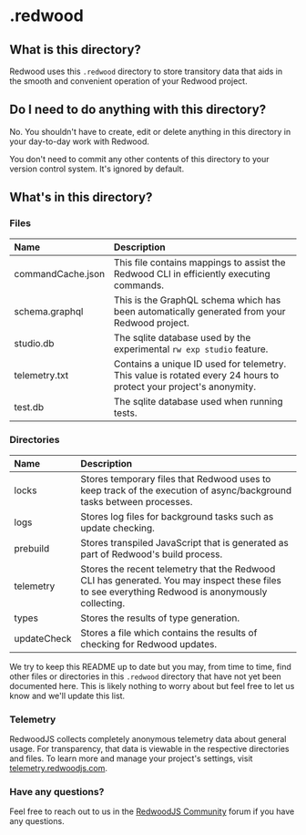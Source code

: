 # .redwood

## What is this directory?

Redwood uses this `.redwood` directory to store transitory data that aids in the smooth and convenient operation of your Redwood project.

## Do I need to do anything with this directory?

No. You shouldn't have to create, edit or delete anything in this directory in your day-to-day work with Redwood.

You don't need to commit any other contents of this directory to your version control system. It's ignored by default.

## What's in this directory?

### Files

| Name              | Description                                                                                                        |
| :---------------- | :----------------------------------------------------------------------------------------------------------------- |
| commandCache.json | This file contains mappings to assist the Redwood CLI in efficiently executing commands.                           |
| schema.graphql    | This is the GraphQL schema which has been automatically generated from your Redwood project.                       |
| studio.db         | The sqlite database used by the experimental `rw exp studio` feature.                                              |
| telemetry.txt     | Contains a unique ID used for telemetry. This value is rotated every 24 hours to protect your project's anonymity. |
| test.db           | The sqlite database used when running tests.                                                                       |

### Directories

| Name        | Description                                                                                                                                      |
| :---------- | :----------------------------------------------------------------------------------------------------------------------------------------------- |
| locks       | Stores temporary files that Redwood uses to keep track of the execution of async/background tasks between processes.                             |
| logs        | Stores log files for background tasks such as update checking.                                                                                   |
| prebuild    | Stores transpiled JavaScript that is generated as part of Redwood's build process.                                                               |
| telemetry   | Stores the recent telemetry that the Redwood CLI has generated. You may inspect these files to see everything Redwood is anonymously collecting. |
| types       | Stores the results of type generation.                                                                                                           |
| updateCheck | Stores a file which contains the results of checking for Redwood updates.                                                                        |

We try to keep this README up to date but you may, from time to time, find other files or directories in this `.redwood` directory that have not yet been documented here. This is likely nothing to worry about but feel free to let us know and we'll update this list.

### Telemetry

RedwoodJS collects completely anonymous telemetry data about general usage. For transparency, that data is viewable in the respective directories and files. To learn more and manage your project's settings, visit [telemetry.redwoodjs.com](https://telemetry.redwoodjs.com).

### Have any questions?

Feel free to reach out to us in the [RedwoodJS Community](https://community.redwoodjs.com/) forum if you have any questions.
